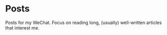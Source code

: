 # Posts
Posts for my WeChat. Focus on reading long, (usually) well-written articles that interest me.
